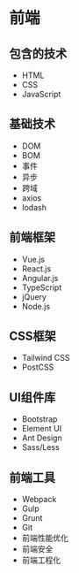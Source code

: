 # 前端

## 包含的技术

- HTML
- CSS
- JavaScript

## 基础技术

- DOM
- BOM
- 事件
- 异步
- 跨域
- axios
- lodash

## 前端框架

- Vue.js
- React.js
- Angular.js
- TypeScript
- jQuery
- Node.js

## CSS框架

- Tailwind CSS
- PostCSS

## UI组件库

- Bootstrap
- Element UI
- Ant Design
- Sass/Less

## 前端工具

- Webpack
- Gulp
- Grunt
- Git
- 前端性能优化
- 前端安全
- 前端工程化